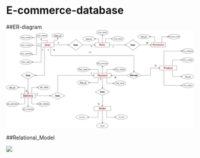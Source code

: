 # E-commerce-database
##ER-diagram
![](images/ER-diagram.jpg)

##Relational_Model

![](images/Relational_model.jpg)

